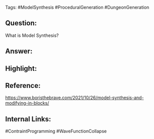 Tags: #ModelSynthesis #ProceduralGeneration #DungeonGeneration
<h2>Question: </h2>
What is Model Synthesis?
<h2>Answer:</h2>


<h2>Highlight:</h2>

<h2>Reference: </h2>

https://www.boristhebrave.com/2021/10/26/model-synthesis-and-modifying-in-blocks/
<h2>Internal Links:</h2>
#ContraintProgramming #WaveFunctionCollapse 